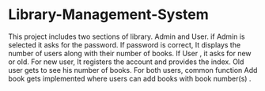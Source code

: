 # Library-Management-System
This project includes two sections of library. Admin and User. if Admin is selected it asks for the password. If password is correct, It displays the number of users along with their number of books. If User , it asks for new or old. For new user, It registers the account and provides the index. Old user gets to see his number of books. For both users, common function Add book gets implemented where users can add books with book number(s) .
